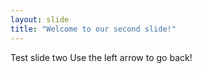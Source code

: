 ```yaml
---
layout: slide
title: "Welcome to our second slide!"
---
```

Test slide two
Use the left arrow to go back!
